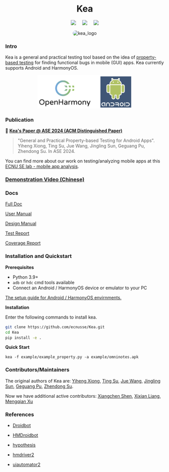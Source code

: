 <div align="center">
<h1>Kea</h1>

 <a href='LICENSE'><img src='https://img.shields.io/badge/License-MIT-orange'></a> &nbsp;&nbsp;&nbsp;
 <a><img src='https://img.shields.io/badge/python-3.9, 3.10, 3.11, 3.12, 3.13-blue'></a> &nbsp;&nbsp;&nbsp;
 <a href='https://kea-technic-docs.readthedocs.io/zh-cn/latest/part-theory/introduction.html'><img src='https://img.shields.io/badge/doc-1.0.0-blue'></a>
</div>

<div align="center">
    <img src="kea/resources/kea_log(1).png" alt="kea_logo" style="border-radius: 18px"/>
</div>


### Intro 

Kea is a general and practical testing tool based on the idea of [property-based testing](https://en.wikipedia.org/wiki/Software_testing#Property_testing) for finding functional bugs in mobile (GUI) apps.
Kea currently supports Android and HarmonyOS.


<p align="center">
  <img src="kea/resources/kea-platforms.jpg" width="300"/>
</p>

### Publication 

📘 **[Kea's Paper @ ASE 2024 (ACM Distinguished Paper)](https://xyiheng.github.io//files/Property_Based_Testing_for_Android_Apps.pdf)**

> "General and Practical Property-based Testing for Android Apps". 
> Yiheng Xiong, Ting Su, Jue Wang, Jingling Sun, Geguang Pu, Zhendong Su.
> In ASE 2024. 

You can find more about our work on testing/analyzing mobile apps at this [ECNU SE lab - mobile app analysis](https://mobile-app-analysis.github.io).


### [Demonstration Video (Chinese)](https://www.bilibili.com/video/BV1QPkoYREgh/?share_source=copy_web)

### Docs

[Full Doc](https://kea-technic-docs.readthedocs.io/zh-cn/latest/part-theory/introduction.html)

[User Manual](https://kea-technic-docs.readthedocs.io/zh-cn/latest/part-keaUserManuel/envirnment_setup.html)

[Design Manual](https://kea-technic-docs.readthedocs.io/zh-cn/latest/part-designDocument/intro.html)

[Test Report](https://kea-technic-docs.readthedocs.io/zh-cn/latest/part-experiment/exp.html)

[Coverage Report](https://xixianliang.github.io/kea-technic-docs/)


### Installation and Quickstart

**Prerequisites**

- Python 3.9+
- `adb` or `hdc` cmd tools available
- Connect an Android / HarmonyOS device or emulator to your PC

[The setup guide for Android / HarmonyOS envirnments.](https://kea-technic-docs.readthedocs.io/en/latest/part-keaUserManuel/envirnment_setup.html)

**Installation**

Enter the following commands to install kea.

```bash
git clone https://github.com/ecnusse/Kea.git
cd Kea
pip install -e .
```

**Quick Start**

```
kea -f example/example_property.py -a example/omninotes.apk
```

### Contributors/Maintainers

The original authors of Kea are:
[Yiheng Xiong](https://xyiheng.github.io/), 
[Ting Su](http://tingsu.github.io/),
[Jue Wang](https://cv.juewang.info/),
[Jingling Sun](https://jinglingsun.github.io/),
[Geguang Pu](),
[Zhendong Su](https://people.inf.ethz.ch/suz/).

Now we have additional active contributors:
[Xiangchen Shen](https://xiangchenshen.github.io/), 
[Xixian Liang](https://xixianliang.github.io/resume/),
[Mengqian Xu]()

### References

- [Droidbot](https://github.com/honeynet/droidbot)

- [HMDroidbot](https://github.com/ecnusse/HMDroidbot)

- [hypothesis](https://github.com/HypothesisWorks/hypothesis)

- [hmdriver2](https://github.com/codematrixer/hmdriver2)

- [uiautomator2](https://github.com/openatx/uiautomator2)